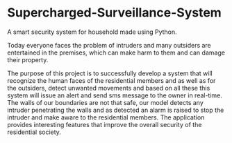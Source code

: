 # Supercharged-Surveillance-System
A smart security system for household made using Python.

Today everyone faces the problem of intruders and many outsiders are entertained in the premises, which can make harm to them and can damage their property.

The purpose of this project is to successfully develop a system that will recognize the human faces of the residential members and as well as for the outsiders, detect unwanted movements and based on all these this system will issue an alert and send sms message to the owner in real-time. The walls of our boundaries are not that safe, our model detects any intruder penetrating the walls and as detected an alarm is raised to stop the intruder and make aware to the residential members. The application provides interesting features that improve the overall security of the residential society.

